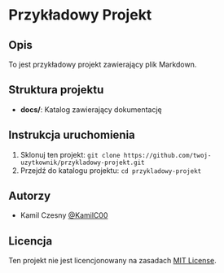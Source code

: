 # Przykładowy Projekt

## Opis

To jest przykładowy projekt zawierający plik Markdown.

## Struktura projektu

- **docs/**: Katalog zawierający dokumentację


## Instrukcja uruchomienia

1. Sklonuj ten projekt: `git clone https://github.com/twoj-uzytkownik/przykladowy-projekt.git`
2. Przejdź do katalogu projektu: `cd przykladowy-projekt`


## Autorzy

- Kamil Czesny [@KamilC00](https://github.com/KamilC00)


## Licencja

Ten projekt nie jest licencjonowany na zasadach [MIT License](https://opensource.org/licenses/MIT).
